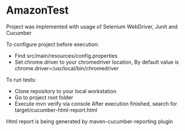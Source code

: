 # AmazonTest

Project was implemented with usage of Selenium WebDriver, Junit and Cucumber

To configure project before execution: 
  - Find src/main/resources/config.properties
  - Set chrome.driver to your chromedriver location,
By default value is chrome.driver=/usr/local/bin/chromedriver

To run tests:
  - Clone repository to your local workstation
  - Go to project root folder
  - Execute mvn verify via console
After execution finished, search for target/cucumber-html-report.html

Html report is being generated by maven-cucumber-reporting plugin
